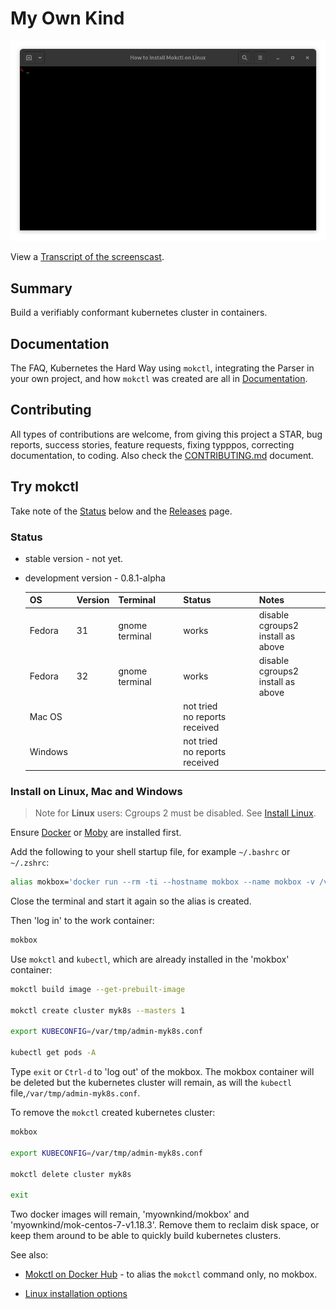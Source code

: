 # My Own Kind

![](docs/images/install-mokctl-linux.gif)

View a [Transcript of the screenscast](/cmdline-player/install-mokctl-linux.md).

## Summary

Build a verifiably conformant kubernetes cluster in containers.

## Documentation

The FAQ, Kubernetes the Hard Way using `mokctl`, integrating the Parser in your own project, and how `mokctl` was created are all in [Documentation](/docs/README.md).

## Contributing

All types of contributions are welcome, from giving this project a STAR, bug reports, success stories, feature requests, fixing typppos, correcting documentation, to coding. Also check the [CONTRIBUTING.md](/CONTRIBUTING.md) document.

## Try mokctl

Take note of the [Status](#status) below and the [Releases](https://github.com/mclarkson/my-own-kind/releases) page.

### Status

- stable version - not yet.

- development version - 0.8.1-alpha
  
  | OS      | Version | Terminal       | Status                            | Notes                                 |
  | ------- | ------- | -------------- | --------------------------------- | ------------------------------------- |
  | Fedora  | 31      | gnome terminal | works                             | disable cgroups2<br/>install as above |
  | Fedora  | 32      | gnome terminal | works                             | disable cgroups2<br/>install as above |
  | Mac OS  |         |                | not tried<br/>no reports received |                                       |
  | Windows |         |                | not tried<br/>no reports received |                                       |

### Install on Linux, Mac and Windows

> Note for **Linux** users: Cgroups 2 must be disabled. See [Install Linux](/docs/install-linux.md).

Ensure [Docker](https://www.docker.com/get-started) or [Moby](https://github.com/moby/moby) are installed first.

Add the following to your shell startup file, for example `~/.bashrc` or `~/.zshrc`:

```bash
alias mokbox='docker run --rm -ti --hostname mokbox --name mokbox -v /var/run/docker.sock:/var/run/docker.sock -v /var/tmp:/var/tmp myownkind/mokbox'
```

Close the terminal and start it again so the alias is created.

Then 'log in' to the work container:

```bash
mokbox
```

Use `mokctl` and `kubectl`, which are already installed in the 'mokbox' container:

```bash
mokctl build image --get-prebuilt-image

mokctl create cluster myk8s --masters 1

export KUBECONFIG=/var/tmp/admin-myk8s.conf

kubectl get pods -A
```

Type `exit` or `Ctrl-d` to 'log out' of the mokbox. The mokbox container will be deleted but the kubernetes cluster will remain, as will the `kubectl` file,`/var/tmp/admin-myk8s.conf`.

To remove the `mokctl` created kubernetes cluster:

```bash
mokbox

export KUBECONFIG=/var/tmp/admin-myk8s.conf

mokctl delete cluster myk8s

exit

```

Two docker images will remain, 'myownkind/mokbox' and 'myownkind/mok-centos-7-v1.18.3'. Remove them to reclaim disk space, or keep them around to be able to quickly build kubernetes clusters.

See also:

* [Mokctl on Docker Hub](https://hub.docker.com/repository/docker/myownkind/mokctl) - to alias the `mokctl` command only, no mokbox.

* [Linux installation options](/docs/install-linux.md)
